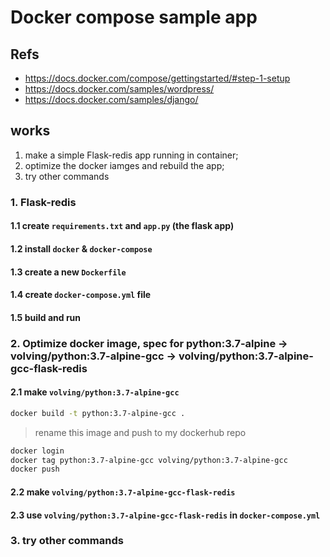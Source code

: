 # Docker compose sample app

## Refs

- https://docs.docker.com/compose/gettingstarted/#step-1-setup
- https://docs.docker.com/samples/wordpress/
- https://docs.docker.com/samples/django/


## works

1. make a simple Flask-redis app running in container;
2. optimize the docker iamges and rebuild the app;
3. try other commands

### 1. Flask-redis

#### 1.1 create `requirements.txt` and `app.py` (the flask app)

#### 1.2 install `docker` & `docker-compose`

#### 1.3 create a new `Dockerfile`

#### 1.4 create `docker-compose.yml` file

#### 1.5 build and run


### 2. Optimize docker image, spec for python:3.7-alpine -> volving/python:3.7-alpine-gcc -> volving/python:3.7-alpine-gcc-flask-redis

#### 2.1 make `volving/python:3.7-alpine-gcc`


```sh
docker build -t python:3.7-alpine-gcc .
```

> rename this image and push to my dockerhub repo

```sh
docker login
docker tag python:3.7-alpine-gcc volving/python:3.7-alpine-gcc
docker push
```

#### 2.2 make `volving/python:3.7-alpine-gcc-flask-redis`

#### 2.3 use `volving/python:3.7-alpine-gcc-flask-redis` in `docker-compose.yml`


### 3. try other commands